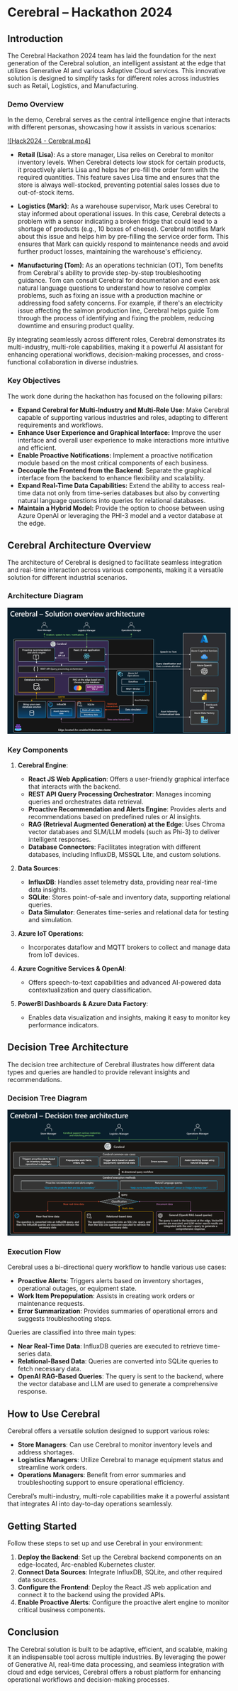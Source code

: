 # Cerebral – Hackathon 2024 

## Introduction

The Cerebral Hackathon 2024 team has laid the foundation for the next generation of the Cerebral solution, an intelligent assistant at the edge that utilizes Generative AI and various Adaptive Cloud services. This innovative solution is designed to simplify tasks for different roles across industries such as Retail, Logistics, and Manufacturing.

### Demo Overview

In the demo, Cerebral serves as the central intelligence engine that interacts with different personas, showcasing how it assists in various scenarios:

[![Hack2024 - Cerebral.mp4]](https://microsoft-my.sharepoint-df.com/personal/likamrat_microsoft_com/_layouts/15/embed.aspx?UniqueId=d0c79d5a-2d25-4116-8293-44d36a68f3b4&embed=%7B%22ust%22%3Atrue%2C%22hv%22%3A%22CopyEmbedCode%22%7D&referrer=StreamWebApp&referrerScenario=EmbedDialog.Create)

- **Retail (Lisa)**: As a store manager, Lisa relies on Cerebral to monitor inventory levels. When Cerebral detects low stock for certain products, it proactively alerts Lisa and helps her pre-fill the order form with the required quantities. This feature saves Lisa time and ensures that the store is always well-stocked, preventing potential sales losses due to out-of-stock items.

- **Logistics (Mark)**: As a warehouse supervisor, Mark uses Cerebral to stay informed about operational issues. In this case, Cerebral detects a problem with a sensor indicating a broken fridge that could lead to a shortage of products (e.g., 10 boxes of cheese). Cerebral notifies Mark about this issue and helps him by pre-filling the service order form. This ensures that Mark can quickly respond to maintenance needs and avoid further product losses, maintaining the warehouse's efficiency.

- **Manufacturing (Tom)**: As an operations technician (OT), Tom benefits from Cerebral's ability to provide step-by-step troubleshooting guidance. Tom can consult Cerebral for documentation and even ask natural language questions to understand how to resolve complex problems, such as fixing an issue with a production machine or addressing food safety concerns. For example, if there's an electricity issue affecting the salmon production line, Cerebral helps guide Tom through the process of identifying and fixing the problem, reducing downtime and ensuring product quality.

By integrating seamlessly across different roles, Cerebral demonstrates its multi-industry, multi-role capabilities, making it a powerful AI assistant for enhancing operational workflows, decision-making processes, and cross-functional collaboration in diverse industries.

### Key Objectives
The work done during the hackathon has focused on the following pillars:

- **Expand Cerebral for Multi-Industry and Multi-Role Use:** Make Cerebral capable of supporting various industries and roles, adapting to different requirements and workflows.
- **Enhance User Experience and Graphical Interface:** Improve the user interface and overall user experience to make interactions more intuitive and efficient.
- **Enable Proactive Notifications:** Implement a proactive notification module based on the most critical components of each business.
- **Decouple the Frontend from the Backend:** Separate the graphical interface from the backend to enhance flexibility and scalability.
- **Expand Real-Time Data Capabilities:** Extend the ability to access real-time data not only from time-series databases but also by converting natural language questions into queries for relational databases.
- **Maintain a Hybrid Model:** Provide the option to choose between using Azure OpenAI or leveraging the PHI-3 model and a vector database at the edge.

## Cerebral Architecture Overview

The architecture of Cerebral is designed to facilitate seamless integration and real-time interaction across various components, making it a versatile solution for different industrial scenarios.

### Architecture Diagram

![Cerebral Architecture](./img/solution_architecture.png)

### Key Components

1. **Cerebral Engine**: 
   - **React JS Web Application**: Offers a user-friendly graphical interface that interacts with the backend.
   - **REST API Query Processing Orchestrator**: Manages incoming queries and orchestrates data retrieval.
   - **Proactive Recommendation and Alerts Engine**: Provides alerts and recommendations based on predefined rules or AI insights.
   - **RAG (Retrieval Augmented Generation) at the Edge**: Uses Chroma vector databases and SLM/LLM models (such as Phi-3) to deliver intelligent responses.
   - **Database Connectors**: Facilitates integration with different databases, including InfluxDB, MSSQL Lite, and custom solutions.

2. **Data Sources**:
   - **InfluxDB**: Handles asset telemetry data, providing near real-time data insights.
   - **SQLite**: Stores point-of-sale and inventory data, supporting relational queries.
   - **Data Simulator**: Generates time-series and relational data for testing and simulation.

3. **Azure IoT Operations**: 
   - Incorporates dataflow and MQTT brokers to collect and manage data from IoT devices.

4. **Azure Cognitive Services & OpenAI**: 
   - Offers speech-to-text capabilities and advanced AI-powered data contextualization and query classification.

5. **PowerBI Dashboards & Azure Data Factory**: 
   - Enables data visualization and insights, making it easy to monitor key performance indicators.

## Decision Tree Architecture

The decision tree architecture of Cerebral illustrates how different data types and queries are handled to provide relevant insights and recommendations.

### Decision Tree Diagram

![Cerebral Decision Tree](./img/decision_architecture.png)

### Execution Flow

Cerebral uses a bi-directional query workflow to handle various use cases:

- **Proactive Alerts**: Triggers alerts based on inventory shortages, operational outages, or equipment state.
- **Work Item Prepopulation**: Assists in creating work orders or maintenance requests.
- **Error Summarization**: Provides summaries of operational errors and suggests troubleshooting steps.

Queries are classified into three main types:
- **Near Real-Time Data**: InfluxDB queries are executed to retrieve time-series data.
- **Relational-Based Data**: Queries are converted into SQLite queries to fetch necessary data.
- **OpenAI RAG-Based Queries**: The query is sent to the backend, where the vector database and LLM are used to generate a comprehensive response.

## How to Use Cerebral

Cerebral offers a versatile solution designed to support various roles:
- **Store Managers**: Can use Cerebral to monitor inventory levels and address shortages.
- **Logistics Managers**: Utilize Cerebral to manage equipment status and streamline work orders.
- **Operations Managers**: Benefit from error summaries and troubleshooting support to ensure operational efficiency.

Cerebral’s multi-industry, multi-role capabilities make it a powerful assistant that integrates AI into day-to-day operations seamlessly.

## Getting Started

Follow these steps to set up and use Cerebral in your environment:

1. **Deploy the Backend**: Set up the Cerebral backend components on an edge-located, Arc-enabled Kubernetes cluster.
2. **Connect Data Sources**: Integrate InfluxDB, SQLite, and other required data sources.
3. **Configure the Frontend**: Deploy the React JS web application and connect it to the backend using the provided APIs.
4. **Enable Proactive Alerts**: Configure the proactive alert engine to monitor critical business components.

## Conclusion

The Cerebral solution is built to be adaptive, efficient, and scalable, making it an indispensable tool across multiple industries. By leveraging the power of Generative AI, real-time data processing, and seamless integration with cloud and edge services, Cerebral offers a robust platform for enhancing operational workflows and decision-making processes.
